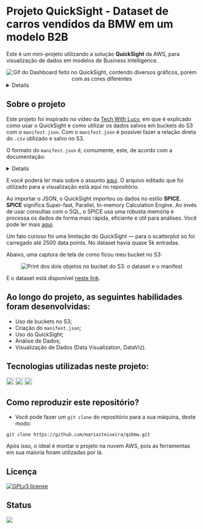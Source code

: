# Projeto QuickSight - Dataset de carros vendidos da BMW em um modelo B2B

Este é um mini-projeto utilizando a solução **QuickSight** da AWS, para visualização de dados em modelos de Business Intelligence. 

<div align='center' style='display: inline_block'><img src="https://i.imgur.com/sF0gMy3.gif" alt="Gif do Dashboard feito no QuickSight, contendo diversos gráficos, porém com as cores diferentes"></div>

<details>
Versão 1:
<div align='center' style='display: inline_block'><img src="https://i.imgur.com/SQo5asJ.gif" alt="Gif do Dashboard feito no QuickSight, contendo diversos gráficos"></div>
</details>

## Sobre o projeto
Este projeto foi inspirado no vídeo da [Tech With Lucy](https://www.youtube.com/watch?v=4-8cXuZzKTg&ab_channel=TechWithLucy), em que é explicado como usar o QuickSight e como utilizar os dados salvos em buckets do S3 com o `manifest.json`. Com o `manifest.json` é possível fazer a relação direta do `.csv` utilizado e salvo no S3.

O formato do `manifest.json` é, comumente, este, de acordo com a documentação:

<details>
  
```
{
    "fileLocations": [
        {
            "URIs": [
                "uri1",
                "uri2",
                "uri3"
            ]
        },
        {
            "URIPrefixes": [
                "prefix1",
                "prefix2",
                "prefix3"
            ]
        }
    ],
    "globalUploadSettings": {
        "format": "JSON",
        "delimiter": ",",
        "textqualifier": "'",
        "containsHeader": "true"
    }
}
```
</details>

E você poderá ler mais sobre o assunto [aqui](https://docs.aws.amazon.com/quicksight/latest/user/supported-manifest-file-format.html). O arquivo editado que foi utilizado para a visualização está aqui no repositório.

Ao importar o JSON, o QuickSight importou os dados no estilo **SPICE**. **SPICE** significa Super-fast, Parallel, In-memory Calculation Engine. Ao invés de usar consultas com o SQL, o SPICE usa uma robusta memória e processa os dados de forma mais rápida, eficiente e útil para análises. Você pode ler mais [aqui](https://docs.aws.amazon.com/quicksight/latest/user/spice.html).

Um fato curioso foi uma limitação do QuickSight — para o scatterplot só foi carregado até 2500 data points. No dataset havia quase 5k entradas.

Abaixo, uma captura de tela de como ficou meu bucket no S3:

<div align='center' style='display: inline_block'><img src="https://i.imgur.com/5YCNJZe.png" alt="Print dos dois objetos no bucket do S3: o dataset e o manifest"></div>

E o dataset está disponível [neste link](https://www.kaggle.com/datasets/danielkyrka/bmw-pricing-challenge/data).

## Ao longo do projeto, as seguintes habilidades foram desenvolvidas:
- Uso de buckets no S3;
- Criação do `manifest.json`;
- Uso do QuickSight;
- Análise de Dados;
- Visualização de Dados (Data Visualization, DataViz).

## Tecnologias utilizadas neste projeto:
<img height="20" src="https://img.shields.io/badge/AWS%20S3-darkgreen"> <img height="20" src="https://img.shields.io/badge/AWS%20QuickSight-blue"> <img height="20" src="https://img.shields.io/badge/JSON-orange">

## Como reproduzir este repositório?
* Você pode fazer um `git clone` do repositório para a sua máquina, deste modo:

```
git clone https://github.com/mariaiteixeira/qsbmw.git
```

Após isso, o ideal é montar o projeto na nuvem AWS, pois as ferramentas em sua maioria foram utilizadas por lá.

## Licença
[![GPLv3 license](https://img.shields.io/badge/License-GPLv3-blue.svg)](http://perso.crans.org/besson/LICENSE.html)

## Status
<img src="https://img.shields.io/badge/Status-Finalizado-brightgreen">
